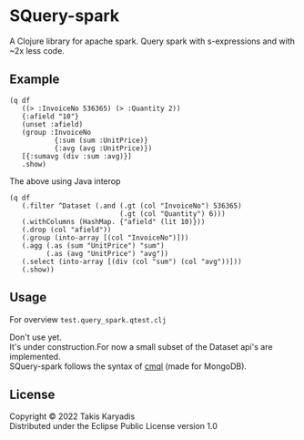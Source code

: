 # SQuery-spark

A Clojure library for apache spark.
Query spark with s-expressions and with ~2x less code.

## Example

```
(q df
   ((> :InvoiceNo 536365) (> :Quantity 2))
   {:afield "10"}
   (unset :afield)
   (group :InvoiceNo
           {:sum (sum :UnitPrice)}
           {:avg (avg :UnitPrice)})
   [{:sumavg (div :sum :avg)}]
   .show)
```

The above using Java interop

```
(q df
   (.filter ^Dataset (.and (.gt (col "InvoiceNo") 536365)
                           (.gt (col "Quantity") 6)))
   (.withColumns (HashMap. {"afield" (lit 10)}))
   (.drop (col "afield"))
   (.group (into-array [(col "InvoiceNo")]))
   (.agg (.as (sum "UnitPrice") "sum")
         (.as (avg "UnitPrice") "avg"))
   (.select (into-array [(div (col "sum") (col "avg"))]))
   (.show))
```


## Usage

For overview `test.query_spark.qtest.clj`

Don't use yet.  
It's under construction.For now a small subset of the Dataset api's are implemented.    
SQuery-spark follows the syntax of [cmql](https://cmql.org/documentation/) (made for MongoDB).  

## License

Copyright © 2022 Takis Karyadis  
Distributed under the Eclipse Public License version 1.0

